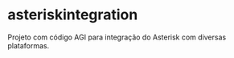 # asteriskintegration
Projeto com código AGI para integração do Asterisk com diversas plataformas. 
